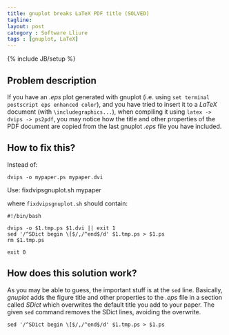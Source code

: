 ```yaml
---
title: gnuplot breaks LaTeX PDF title (SOLVED)
tagline: 
layout: post
category : Software Lliure
tags : [gnuplot, LaTeX]
---
```

{% include JB/setup %}

## Problem description

If you have an *.eps* plot generated with gnuplot (i.e. using `set terminal postscript eps enhanced color`), and you have tried to insert it to a *LaTeX* document (with `\includegraphics...`), when compiling it using `latex -> dvips -> ps2pdf`,  you may notice how the title and other properties of the PDF document are copied from the last gnuplot *.eps* file you have included.

## How to fix this?

Instead of: 

    dvips -o mypaper.ps mypaper.dvi

Use:
    fixdvipsgnuplot.sh mypaper

where `fixdvipsgnuplot.sh` should contain:

    #!/bin/bash
    
    dvips -o $1.tmp.ps $1.dvi || exit 1
    sed '/^SDict begin \[$/,/^end$/d' $1.tmp.ps > $1.ps
    rm $1.tmp.ps
    
    exit 0

## How does this solution work?
As you may be able to guess, the important stuff is at the `sed` line.
Basically, *gnuplot* adds the figure title and other properties to the *.eps* file in a section called *SDict* which overwrites the default title you add to your paper. The given `sed` command removes the SDict lines, avoiding the overwrite.

    sed '/^SDict begin \[$/,/^end$/d' $1.tmp.ps > $1.ps


